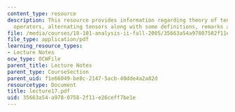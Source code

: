 ```yaml
---
content_type: resource
description: This resource provides information regarding theory of tensors, pullback
  operators, alternating tensors along with some definitions, remarks and proofs.
file: /media/courses/18-101-analysis-ii-fall-2005/35663a54a97807582f11e26ceff7be1e_lecture17.pdf
file_type: application/pdf
learning_resource_types:
- Lecture Notes
ocw_type: OCWFile
parent_title: Lecture Notes
parent_type: CourseSection
parent_uid: f1e66049-be8c-2147-5acb-40dde4a2a82d
resourcetype: Document
title: lecture17.pdf
uid: 35663a54-a978-0758-2f11-e26ceff7be1e
---
```

